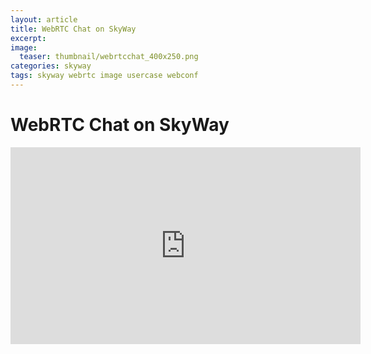```yaml
---
layout: article
title: WebRTC Chat on SkyWay
excerpt: 
image:
  teaser: thumbnail/webrtcchat_400x250.png
categories: skyway
tags: skyway webrtc image usercase webconf
---
```


# WebRTC Chat on SkyWay

<iframe width="560" height="315" src="https://www.youtube.com/embed/qq5NMg_mol4?autoplay=1" frameborder="0" allowfullscreen></iframe>